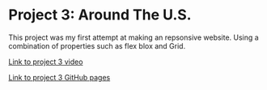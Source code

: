 # Project 3: Around The U.S.

This project was my first attempt at making an repsonsive website. Using a combination of properties such as flex blox and Grid.

[Link to project 3 video](https://vimeo.com/946820160?share=copy)

[Link to project 3 GitHub pages](https://greid94.github.io/se_project_aroundtheus/)
